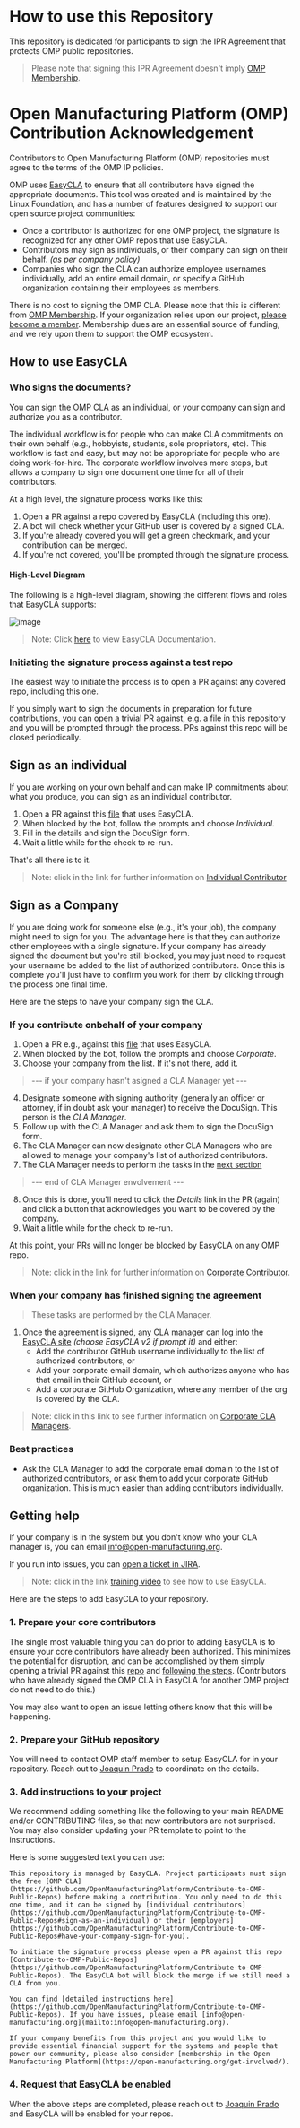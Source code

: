 # How to use this Repository
This repository is dedicated for participants to sign the IPR Agreement that protects OMP public repositories.

> Please note that signing this IPR Agreement doesn't imply [OMP Membership](https://open-manufacturing.org/get-involved/).

# Open Manufacturing Platform (OMP) Contribution Acknowledgement

Contributors to Open Manufacturing Platform (OMP) repositories must agree to the terms of the OMP IP policies.

OMP uses [EasyCLA](https://easycla.lfx.linuxfoundation.org/#/) to ensure that all contributors have signed the appropriate documents. This tool was created and is maintained by the Linux Foundation, and has a number of features designed to support our open source project communities:

* Once a contributor is authorized for one OMP project, the signature is recognized for any other OMP repos that use EasyCLA.
* Contributors may sign as individuals, or their company can sign on their behalf. *(as per company policy)*
* Companies who sign the CLA can authorize employee usernames individually, add an entire email domain, or specify a GitHub organization containing their employees as members.

There is no cost to signing the OMP CLA. Please note that this is different from [OMP Membership](https://open-manufacturing.org). If your organization relies upon our project, [please become a member](https://open-manufacturing.org/get-involved/). Membership dues are an essential source of funding, and we rely upon them to support the OMP ecosystem.

## How to use EasyCLA

### Who signs the documents?

You can sign the OMP CLA as an individual, or your company can sign and authorize you as a contributor. 

The individual workflow is for people who can make CLA commitments on their own behalf (e.g., hobbyists, students, sole proprietors, etc). This workflow is fast and easy, but may not be appropriate for people who are doing work-for-hire. The corporate workflow involves more steps, but allows a company to sign one document one time for all of their contributors.

At a high level, the signature process works like this:

1. Open a PR against a repo covered by EasyCLA (including this one).
1. A bot will check whether your GitHub user is covered by a signed CLA.
1. If you're already covered you will get a green checkmark, and your contribution can be merged.
1. If you're not covered, you'll be prompted through the signature process.

#### High-Level Diagram

The following is a high-level diagram, showing the different flows and roles that EasyCLA supports:

![image](https://user-images.githubusercontent.com/3258579/138139396-311ac7e9-5150-41b6-a520-1968ec9ffeb4.png)

> Note: Click [here](https://docs.linuxfoundation.org/lfx/easycla) to view EasyCLA Documentation.
### Initiating the signature process against a test repo

The easiest way to initiate the process is to open a PR against any covered repo, including this one.

If you simply want to sign the documents in preparation for future contributions, you can open a trivial PR against, e.g. a file in this repository and you will be prompted through the process. PRs against this repo will be closed periodically.

## Sign as an individual

If you are working on your own behalf and can make IP commitments about what you produce, you can sign as an individual contributor. 

1. Open a PR against this [file](https://github.com/OpenManufacturingPlatform/Contribute-to-OMP-Public-Repos/edit/main/Raise-a-PR-against-this-file.md) that uses EasyCLA.
1. When blocked by the bot, follow the prompts and choose *Individual*.
1. Fill in the details and sign the DocuSign form.
1. Wait a little while for the check to re-run.

That's all there is to it.

> Note: click in the link for further information on [Individual Contributor](https://docs.linuxfoundation.org/lfx/easycla/v2-current/contributors/individual-contributor)
## Sign as a Company

If you are doing work for someone else (e.g., it's your job), the company might need to sign for you. The advantage here is that they can authorize other employees with a single signature. If your company has already signed the document but you're still blocked, you may just need to request your username be added to the list of authorized contributors. Once this is complete you'll just have to confirm you work for them by clicking through the process one final time.

Here are the steps to have your company sign the CLA.

### If you contribute onbehalf of your company

1. Open a PR e.g., against this [file](https://github.com/OpenManufacturingPlatform/Contribute-to-OMP-Public-Repos/edit/main/Raise-a-PR-against-this-file.md) that uses EasyCLA.
1. When blocked by the bot, follow the prompts and choose *Corporate*.
1. Choose your company from the list. If it's not there, add it.
> --- if your company hasn't asigned a CLA Manager yet ---
4. Designate someone with signing authority (generally an officer or attorney, if in doubt ask your manager) to receive the DocuSign. This person is the *CLA Manager*.
5. Follow up with the CLA Manager and ask them to sign the DocuSign form.
6. The CLA Manager can now designate other CLA Managers who are allowed to manage your company's list of authorized contributors.
7. The CLA Manager needs to perform the tasks in the [next section](#when-your-company-has-finished-signing-the-agreement)
> --- end of CLA Manager envolvement ---
8. Once this is done, you'll need to click the *Details* link in the PR (again) and click a button that acknowledges you want to be covered by the company.
9. Wait a little while for the check to re-run.

At this point, your PRs will no longer be blocked by EasyCLA on any OMP repo.

> Note: click in the link for further information on [Corporate Contributor](https://docs.linuxfoundation.org/lfx/easycla/v2-current/contributors/corporate-contributor).

### When your company has finished signing the agreement

> These tasks are performed by the CLA Manager.

1. Once the agreement is signed, any CLA manager can [log into the EasyCLA site](https://easycla.lfx.linuxfoundation.org/#/) *(choose EasyCLA v2 if prompt it)* and either:
    * Add the contributor GitHub username individually to the list of authorized contributors, or
    * Add your corporate email domain, which authorizes anyone who has that email in their GitHub account, or
    * Add a corporate GitHub Organization, where any member of the org is covered by the CLA.

> Note: click in this link to see further information on [Corporate CLA Managers](https://docs.linuxfoundation.org/lfx/easycla/v2-current/corporate-cla-managers).

### Best practices

* Ask the CLA Manager to add the corporate email domain to the list of authorized contributors, or ask them to add your corporate GitHub organization. This is much easier than adding contributors individually.

## Getting help

If your company is in the system but you don't know who your CLA manager is, you can email [info@open-manufacturing.org](mailto:info@open-manufacturing.org).

If you run into issues, you can [open a ticket in JIRA](https://jira.linuxfoundation.org/plugins/servlet/theme/portal/4/create/143).

> Note: click in the link [training video](https://linuxfoundation.org/webinars/lfx-easycla-streamline-your-development-workflow/ ) to see how to use EasyCLA.


Here are the steps to add EasyCLA to your repository.

### 1. Prepare your core contributors

The single most valuable thing you can do prior to adding EasyCLA is to ensure your core contributors have already been authorized. This minimizes the potential for disruption, and can be accomplished by them simply opening a trivial PR against this [repo](https://github.com/OpenManufacturingPlatform/Contribute-to-OMP-Public-Repos) and [following the steps](#how-to-use-easycla). (Contributors who have already signed the OMP CLA in EasyCLA for another OMP project do not need to do this.)

You may also want to open an issue letting others know that this will be happening.

### 2. Prepare your GitHub repository

You will need to contact OMP staff member to setup EasyCLA for in your repository. Reach out to [Joaquin Prado](mailto:info@open-manufacturing.org) to coordinate on the details.

### 3. Add instructions to your project

We recommend adding something like the following to your main README and/or CONTRIBUTING files, so that new contributors are not surprised. You may also consider updating your PR template to point to the instructions.

Here is some suggested text you can use:

```
This repository is managed by EasyCLA. Project participants must sign the free [OMP CLA](https://github.com/OpenManufacturingPlatform/Contribute-to-OMP-Public-Repos) before making a contribution. You only need to do this one time, and it can be signed by [individual contributors](https://github.com/OpenManufacturingPlatform/Contribute-to-OMP-Public-Repos#sign-as-an-individual) or their [employers](https://github.com/OpenManufacturingPlatform/Contribute-to-OMP-Public-Repos#have-your-company-sign-for-you).

To initiate the signature process please open a PR against this repo [Contribute-to-OMP-Public-Repos](https://github.com/OpenManufacturingPlatform/Contribute-to-OMP-Public-Repos). The EasyCLA bot will block the merge if we still need a CLA from you.

You can find [detailed instructions here](https://github.com/OpenManufacturingPlatform/Contribute-to-OMP-Public-Repos). If you have issues, please email [info@open-manufacturing.org](mailto:info@open-manufacturing.org).

If your company benefits from this project and you would like to provide essential financial support for the systems and people that power our community, please also consider [membership in the Open Manufacturing Platform](https://open-manufacturing.org/get-involved/).
```

### 4. Request that EasyCLA be enabled

When the above steps are completed, please reach out to [Joaquin Prado](mailto:info@open-manufacturing.org) and EasyCLA will be enabled for your repos.
